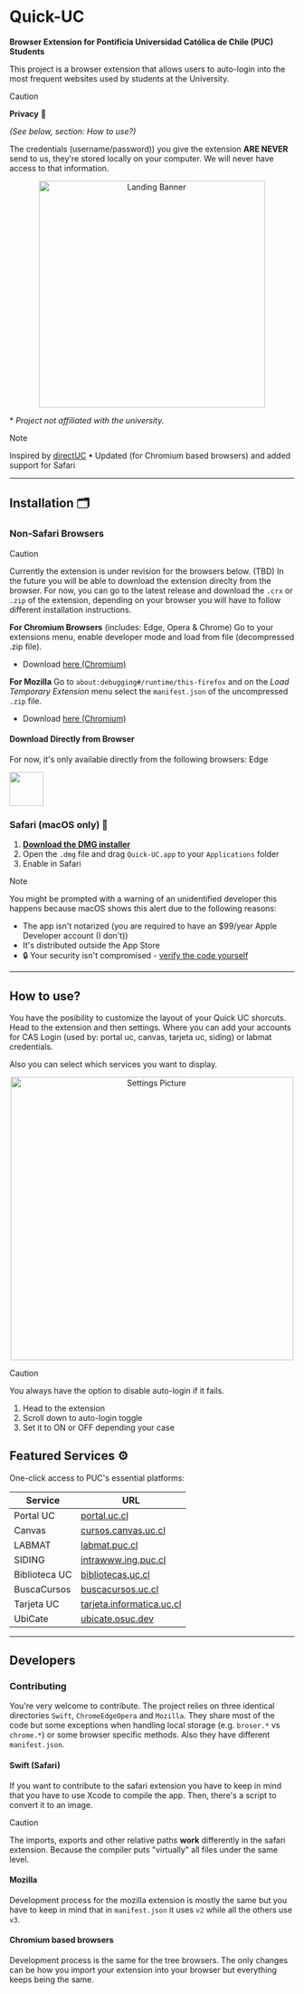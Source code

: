 # Quick-UC 
**Browser Extension for Pontificia Universidad Católica de Chile (PUC) Students**

This project is a browser extension that allows users to auto-login into the most frequent websites used by students at the University.

>[!CAUTION]
>**Privacy** 🔐
>
>_(See below, section: How to use?)_
>
>The credentials (username/password)) you give the extension **ARE NEVER** send to us, they're stored locally on your computer.
>We will never have access to that information.


<p align="center">
  <img height="400" alt="Landing Banner" src="https://jj-sm.github.io/Quick-UC/brand/landing-1.png">
</p>

\* _Project not affiliated with the university._


> [!NOTE]
> Inspired by [directUC](https://github.com/wachunei/directUC) • Updated (for Chromium based browsers) and added support for Safari 

---

## Installation 🗂️

### Non-Safari Browsers

>[!CAUTION]
>Currently the extension is under revision for the browsers below. (TBD) In the future you will be able to download the extension direclty from the browser.
>For now, you can go to the latest release and download the `.crx` or `.zip` of the extension, depending on your browser you will have to follow different installation instructions.
>
>**For Chromium Browsers** (includes: Edge, Opera & Chrome) Go to your extensions menu, enable developer mode and load from file (decompressed .zip file).
>
>- Download [here (Chromium)](https://github.com/jj-sm/Quick-UC/releases/download/v1.2.1/Quick-UC-Chromium.zip)
>
>**For Mozilla** Go to `about:debugging#/runtime/this-firefox` and on the _Load Temporary Extension_ menu select the `manifest.json` of the uncompressed `.zip` file.
>- Download [here (Chromium)](https://github.com/jj-sm/Quick-UC/releases/download/v1.2.1/Quick-UC-Mozilla.zip)

#### Download Directly from Browser

For now, it's only available directly from the following browsers: Edge

<!--
<a href="https://chromewebstore.google.com/detail/nbeicnbapmgfgkpijpaafihppjpmicmc?utm_source=item-share-cb">
  <img src="https://jj-sm.github.io/Quick-UC/imgs/chrome.png" height="60" />
</a>
<a href="https://addons.mozilla.org/es-ES/firefox/addon/quick-uc/">
  <img src="https://jj-sm.github.io/Quick-UC/imgs/firefox.png" height="60" />
</a>
<a href="">
  <img src="https://jj-sm.github.io/Quick-UC/imgs/opera.png" height="60" />
</a>
-->
<a href="https://microsoftedge.microsoft.com/addons/detail/quick-uc/dcphabneaammdmlikphgcokcolgnenjp">
  <img src="https://jj-sm.github.io/Quick-UC/imgs/edge.png" height="60" />
</a>



### Safari (macOS only) 🍎

1. **[Download the DMG installer](https://github.com/jj-sm/Quick-UC/releases/download/v1.2/QuickUC-Installer.dmg)**
2. Open the `.dmg` file and drag `Quick-UC.app` to your `Applications` folder
3. Enable in Safari

>[!NOTE]
> You might be prompted with a warning of an unidentified developer this happens because macOS shows this alert due to the following reasons:
> - The app isn't notarized (you are required to have an $99/year Apple Developer account (I don't))
> - It's distributed outside the App Store  
> - 🔒 Your security isn't compromised - [verify the code yourself](https://github.com/jj-sm/Quick-UC)

---

## How to use?
You have the posibility to customize the layout of your Quick UC shorcuts. Head to the extension and then settings. Where you can add your accounts for CAS Login (used by: portal uc, canvas, tarjeta uc, siding) or labmat credentials.

Also you can select which services you want to display.
<p align="center">
<img height="500" alt="Settings Picture" src="https://jj-sm.github.io/Quick-UC/brand/landing-2.png" />
</p>

>[!CAUTION]
>You always have the option to disable auto-login if it fails.
>1. Head to the extension
>2. Scroll down to auto-login toggle
>3. Set it to ON or OFF depending your case

## Featured Services ⚙️
One-click access to PUC's essential platforms:

| Service | URL |
|---------|-----|
| Portal UC | [portal.uc.cl](https://portal.uc.cl/) |
| Canvas | [cursos.canvas.uc.cl](https://cursos.canvas.uc.cl/) |
| LABMAT | [labmat.puc.cl](https://labmat.puc.cl/) |
| SIDING | [intrawww.ing.puc.cl](http://intrawww.ing.puc.cl/siding/index.phtml) |
| Biblioteca UC | [bibliotecas.uc.cl](https://bibliotecas.uc.cl/) |
| BuscaCursos | [buscacursos.uc.cl](https://buscacursos.uc.cl/) |
| Tarjeta UC | [tarjeta.informatica.uc.cl](https://tarjeta.informatica.uc.cl/) |
| UbiCate | [ubicate.osuc.dev](https://ubicate.osuc.dev/) |

---

## Developers

### Contributing
You're very welcome to contribute. The project relies on three identical directories `Swift`, `ChromeEdgeOpera` and `Mozilla`. They share most of the code but some exceptions when handling local storage (e.g. `broser.*` vs `chrome.*`) or some browser specific methods. Also they have different `manifest.json`.

#### Swift (Safari)
If you want to contribute to the safari extension you have to keep in mind that you have to use Xcode to compile the app. Then, there's a script to convert it to an image. 

>[!CAUTION]
>The imports, exports and other relative paths **work** differently in the safari extension. Because the compiler puts "virtually" all files under the same level.

#### Mozilla
Development process for the mozilla extension is mostly the same but you have to keep in mind that in `manifest.json` it uses `v2` while all the others use `v3`.

#### Chromium based browsers
Development process is the same for the tree browsers. The only changes can be how you import your extension into your browser but everything keeps being the same.
